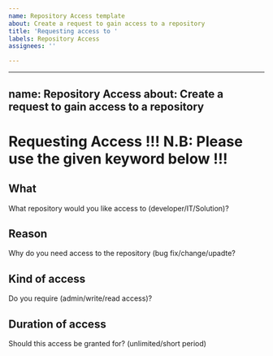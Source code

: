 ```yaml
---
name: Repository Access template
about: Create a request to gain access to a repository
title: 'Requesting access to '
labels: Repository Access
assignees: ''

---
```




---
name: Repository Access
about: Create a request to gain access to a repository
---

# Requesting Access !!! N.B: Please use the given keyword below !!!

## What

What repository would you like access to (developer/IT/Solution)?

## Reason

Why do you need access to the repository (bug fix/change/upadte?

## Kind of access

Do you require (admin/write/read access)?

## Duration of access

Should this access be granted for? (unlimited/short period)
